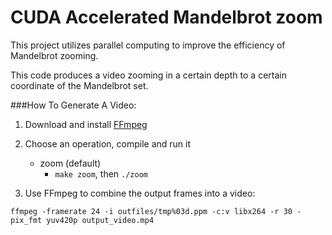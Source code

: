 CUDA Accelerated Mandelbrot zoom 
========================

This project utilizes parallel computing to improve the efficiency of Mandelbrot zooming.

This code produces a video zooming in a certain depth to a certain coordinate of the Mandelbrot set.

###How To Generate A Video:

1. Download and install [FFmpeg](https://ffmpeg.org/)

2. Choose an operation, compile and run it

	- zoom (default)
		* `make zoom`, then `./zoom`

3. Use FFmpeg to combine the output frames into a video:
```
ffmpeg -framerate 24 -i outfiles/tmp%03d.ppm -c:v libx264 -r 30 -pix_fmt yuv420p output_video.mp4
```
